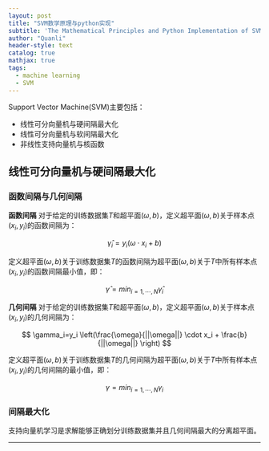 ```yaml
---
layout: post
title: "SVM数学原理与python实现"
subtitle: 'The Mathematical Principles and Python Implementation of SVM'
author: "Quanli"
header-style: text
catalog: true
mathjax: true
tags:
  - machine learning
  - SVM
---
```


Support Vector Machine(SVM)主要包括：
* 线性可分向量机与硬间隔最大化
* 线性可分向量机与软间隔最大化
* 非线性支持向量机与核函数

## 线性可分向量机与硬间隔最大化

### 函数间隔与几何间隔
**函数间隔** 对于给定的训练数据集$T$和超平面$(\omega,b)$，定义超平面$(\omega,b)$关于样本点$(x_i,y_i)$的函数间隔为：

$$
\hat{\gamma}_i=y_i(\omega \cdot x_i + b)
$$

定义超平面$(\omega, b)$关于训练数据集$T$的函数间隔为超平面$(\omega,b)$关于$T$中所有样本点$(x_i, y_i)$的函数间隔最小值，即：

$$
\hat{\gamma}={min}_{i=1,\cdots,N}\hat{\gamma}_i
$$

**几何间隔** 对于给定的训练数据集$T$和超平面$(\omega,b)$，定义超平面$(\omega,b)$关于样本点$(x_i,y_i)$的几何间隔为：

$$
\gamma_i=y_i \left(\frac{\omega}{||\omega||} \cdot x_i + \frac{b}{||\omega||} \right)
$$

定义超平面$(\omega, b)$关于训练数据集$T$的几何间隔为超平面$(\omega,b)$关于$T$中所有样本点$(x_i,y_i)$的几何间隔的最小值，即：

$$
\gamma={min}_{i=1,\cdots,N} \gamma_i
$$


### 间隔最大化
支持向量机学习是求解能够正确划分训练数据集并且几何间隔最大的分离超平面。







---
